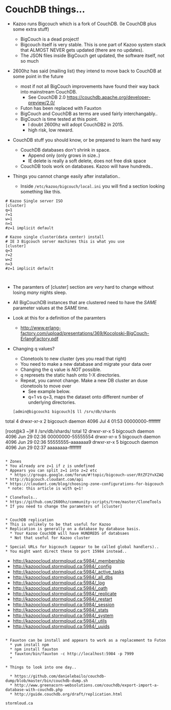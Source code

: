 # CouchDB things...

* Kazoo runs Bigcouch which is a fork of CouchDB.  (Ie CouchDB plus some extra stuff)
  * BigCouch is a dead project!
  * Bigcouch itself is very stable.  This is one part of Kazoo system stack that ALMOST NEVER gets updated (there are no updates).  
  *  The JSON files inside BigCouch get updated, the software itself, not so much

* 2600hz has said (mailing list) they intend to move back to CouchDB at some point in the future
  * most if not all BigCouch improvements have found their way back into mainstream CouchDB.
    * See CouchDB 2.0 https://couchdb.apache.org/developer-preview/2.0/
  * Futon has been replaced with Fauxton
  * BigCouch and CouchDB as terms are used fairly interchangably..
  * BigCouch is time tested at this point.  
    * I doubt 2600hz will adopt CouchDB2 in 2015.
    * high risk, low reward.
  
* CouchDB stuff you should know, or be prepared to learn the hard way
  * CouchDB databases don't shrink in space.
    * Append only (only grows in size..)
    * IE delete is really a soft delete, does not free disk space
  * CouchDB tools work on databases.  Kazoo will have hundreds..
  
* Things you cannot change easily after installation..
  * Inside ```/etc/kazoo/bigcouch/local.ini``` you will find a section looking something like this.
```
# Kazoo Single server ISO
[cluster]
q=1
r=1
w=1
n=1
#z=1 implicit default

# Kazoo single cluster(data center) install
# IE 3 Bigcouch server machines this is what you use
[cluster]
q=3
r=2
w=2
n=3
#z=1 implicit default



```

* The paramters of [cluster] section are *very* hard to change without losing *many* nights sleep.
* All BigCouchDB instances that are clustered need to have the *SAME* parameter values at the *SAME* time.

* Look at this for a definition of the paramters
  * http://www.erlang-factory.com/upload/presentations/369/Kocoloski-BigCouch-ErlangFactory.pdf

* Changing q values?
  * Clonetools to new cluster (yes you read that right)
  * You need to make a new database and migrate your data over
  * Changing the q value is *NOT* possible.
  * q represets the static hash onto 1-X directories.
  * Repeat, you cannot change.  Make a new DB cluster an duse clonetools to move over
    * See example below.
    * q=1 vs q=3, maps the dataset onto different number of underlying directories.

  ```
  [admin@bigcouch1 bigcouch]$ ll /srv/db/shards
total 4
drwxr-xr-x 2 bigcouch daemon 4096 Jul  4 01:53 00000000-ffffffff

[root@k3 ~]# ll /srv/db/shards/
total 12
drwxr-xr-x 5 bigcouch daemon 4096 Jun 29 02:36 00000000-55555554
drwxr-xr-x 5 bigcouch daemon 4096 Jun 29 02:36 55555555-aaaaaaa9
drwxr-xr-x 5 bigcouch daemon 4096 Jun 29 02:37 aaaaaaaa-ffffffff

  ```

* Zones
  * You already are z=1 if z is undefined
  * Appears you can split z=1 into z=2 etc
    * https://groups.google.com/forum/#!topic/bigcouch-user/RtZF2YvXZAQ
  * http://bigcouch.cloudant.com/api
  * https://cloudant.com/blog/choosing-zone-configurations-for-bigcouch
   * note: this article is with q=1!

* CloneTools..
  * https://github.com/2600hz/community-scripts/tree/master/CloneTools
  * If you need to change the parameters of [cluster]


* CouchDB replication
  * This is unlikely to be that useful for Kazoo
  * Replication is generally on a database by database basis.
    * Your Kazoo CouchDB will have HUNDREDS of databsaes
    * Not that useful for Kazoo cluster

* Special URLs for bigcouch (appear to be called global handlers)..
* You might want direct these to port 15984 instead..

```
  * http://kazoocloud.stormqloud.ca:5984/_membership
  * http://kazoocloud.stormqloud.ca:5984/_config
  * http://kazoocloud.stormqloud.ca:5984/_active_tasks
  * http://kazoocloud.stormqloud.ca:5984/_all_dbs
  * http://kazoocloud.stormqloud.ca:5984/_log
  * http://kazoocloud.stormqloud.ca:5984/_oath
  * http://kazoocloud.stormqloud.ca:5984/_replicate
  * http://kazoocloud.stormqloud.ca:5984/_restart
  * http://kazoocloud.stormqloud.ca:5984/_session
  * http://kazoocloud.stormqloud.ca:5984/_stats
  * http://kazoocloud.stormqloud.ca:5984/_system
  * http://kazoocloud.stormqloud.ca:5984/_utils
  * http://kazoocloud.stormqloud.ca:5984/_uuids
```

* Fauxton can be install and appears to work as a replacement to Futon
  * yum install npm
  * npm install fauxton
  * fauxton/bin/fauxton -c http://localhost:5984 -p 7999
  * 

* Things to look into one day..

  * https://github.com/danielebailo/couchdb-dump/blob/master/bin/couchdb-dump.sh
  * http://www.greenacorn-websolutions.com/couchdb/export-import-a-database-with-couchdb.php
  * http://guide.couchdb.org/draft/replication.html
 
stormloud.ca
